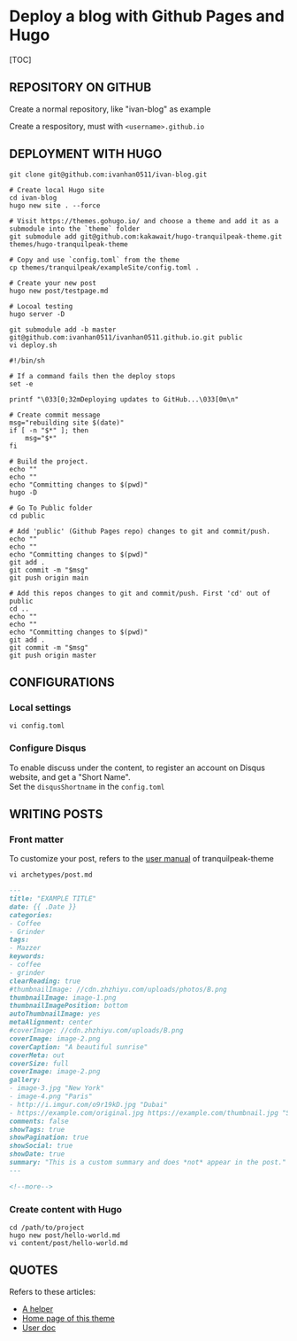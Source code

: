 # Deploy a blog with Github Pages and Hugo


[TOC]

## REPOSITORY ON GITHUB

Create a normal repository, like "ivan-blog" as example

Create a respository, must with `<username>.github.io`




## DEPLOYMENT WITH HUGO

```shell
git clone git@github.com:ivanhan0511/ivan-blog.git

# Create local Hugo site
cd ivan-blog
hugo new site . --force

# Visit https://themes.gohugo.io/ and choose a theme and add it as a submodule into the `theme` folder
git submodule add git@github.com:kakawait/hugo-tranquilpeak-theme.git themes/hugo-tranquilpeak-theme

# Copy and use `config.toml` from the theme
cp themes/tranquilpeak/exampleSite/config.toml .

# Create your new post
hugo new post/testpage.md

# Locoal testing
hugo server -D
```
```shell
git submodule add -b master git@github.com:ivanhan0511/ivanhan0511.github.io.git public
vi deploy.sh
```

```shell
#!/bin/sh

# If a command fails then the deploy stops
set -e

printf "\033[0;32mDeploying updates to GitHub...\033[0m\n"

# Create commit message
msg="rebuilding site $(date)"
if [ -n "$*" ]; then
	msg="$*"
fi

# Build the project.
echo ""
echo ""
echo "Committing changes to $(pwd)"
hugo -D

# Go To Public folder
cd public

# Add 'public' (Github Pages repo) changes to git and commit/push.
echo ""
echo ""
echo "Committing changes to $(pwd)"
git add .
git commit -m "$msg"
git push origin main

# Add this repos changes to git and commit/push. First 'cd' out of public
cd ..
echo ""
echo ""
echo "Committing changes to $(pwd)"
git add .
git commit -m "$msg"
git push origin master
```




## CONFIGURATIONS

### Local settings

```shell
vi config.toml
```


### Configure Disqus

To enable discuss under the content, to register an account on Disqus website, 
   and get a "Short Name".  
Set the `disqusShortname` in the `config.toml`



## WRITING POSTS

### Front matter

To customize your post, refers to the 
[user manual](https://github.com/kakawait/hugo-tranquilpeak-theme/blob/master/docs/user.md) of tranquilpeak-theme


```shell
vi archetypes/post.md
```

```md
---
title: "EXAMPLE TITLE"
date: {{ .Date }}
categories:
- Coffee
- Grinder
tags:
- Mazzer
keywords:
- coffee
- grinder
clearReading: true
#thumbnailImage: //cdn.zhzhiyu.com/uploads/photos/B.png
thumbnailImage: image-1.png
thumbnailImagePosition: bottom
autoThumbnailImage: yes
metaAlignment: center
#coverImage: //cdn.zhzhiyu.com/uploads/B.png
coverImage: image-2.png
coverCaption: "A beautiful sunrise"
coverMeta: out
coverSize: full
coverImage: image-2.png
gallery:
- image-3.jpg "New York"
- image-4.png "Paris"
- http://i.imgur.com/o9r19kD.jpg "Dubai"
- https://example.com/original.jpg https://example.com/thumbnail.jpg "Sidney"
comments: false
showTags: true
showPagination: true
showSocial: true
showDate: true
summary: "This is a custom summary and does *not* appear in the post."
---

<!--more-->
```


### Create content with Hugo

```shell
cd /path/to/project
hugo new post/hello-world.md
vi content/post/hello-world.md
```




## QUOTES

Refers to these articles:

- [A helper](https://youngkin.github.io/post/createafreeblogsite/)
- [Home page of this theme](https://tranquilpeak.kakawait.com/)
- [User doc](https://github.com/kakawait/hugo-tranquilpeak-theme/blob/master/docs/user.md)

